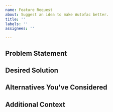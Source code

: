 ```yaml
---
name: Feature Request
about: Suggest an idea to make Autofac better.
title: ''
labels: ''
assignees: ''

---
```


## Problem Statement

<!--
  A clear and concise description of what the problem is that this feature would
  solve, e.g.: It's really difficult to [...]
-->

## Desired Solution

<!--
  A clear and concise description of what you want to happen. If this is an API
  change or improvement, include some pseudocode to illustrate how you think it
  should work.
-->

## Alternatives You've Considered

<!--
  A clear and concise description of any alternative solutions or features
  you've considered.
-->

## Additional Context

<!-- Add any other context or information about the feature request here. -->
